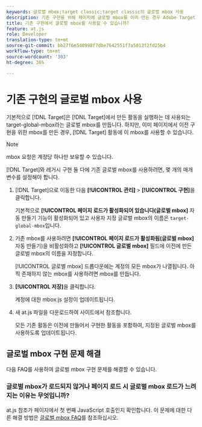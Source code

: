 ```yaml
---
keywords: 글로벌 mbox;target classic;target classic의 글로벌 mbox 사용
description: 기존 구현을 위해 페이지에 글로벌 mbox를 이미 만든 경우 Adobe Target 활동에 기존 글로벌 mbox를 사용하는 방법을 알아봅니다.
title: 기존 구현에서 글로벌 mbox를 사용할 수 있습니까?
feature: at.js
role: Developer
translation-type: tm+mt
source-git-commit: bb27f6e540998f7dbe7642551f7a5013f2fd25b4
workflow-type: tm+mt
source-wordcount: '303'
ht-degree: 36%

---
```



# 기존 구현의 글로벌 mbox 사용

기본적으로 [!DNL Target]은 [!DNL Target]에서 만든 활동을 실행하는 데 사용되는 target-global-mbox라는 글로벌 mbox를 만듭니다. 하지만, 이미 페이지에서 이전 구현을 위한 mbox를 만든 경우, [!DNL Target] 활동에 이 mbox를 사용할 수 있습니다.

>[!NOTE]
>
>mbox 요청은 계정당 하나만 보유할 수 있습니다.

[!DNL Target]와 레거시 구현 둘 다에 기존 글로벌 mbox를 사용하려면, 몇 개의 매개 변수를 설정해야 합니다.

1. [!DNL Target]으로 이동한 다음 **[!UICONTROL 관리]** > **[!UICONTROL 구현]**&#x200B;을 클릭합니다.

   기본적으로 **[!UICONTROL 페이지 로드가 활성화되어 있습니다(글로벌 mbox]** 자동 만들기 기능이 활성화되어 있고 사용자 지정 글로벌 mbox의 이름은 `target-global-mbox`입니다.

1. 기존 mbox를 사용하려면 **[!UICONTROL 페이지 로드가 활성화됨(글로벌 mbox]** 자동 만들기)을 비활성화하고 **[!UICONTROL 글로벌 mbox]** 필드에 이전에 만든 글로벌 mbox의 이름을 지정합니다.

   [!UICONTROL 글로벌 mbox] 드롭다운에는 계정의 모든 mbox가 나열됩니다. 아직 존재하지 않는 mbox를 사용하려면 mbox를 만듭니다.

1. **[!UICONTROL 저장]**&#x200B;을 클릭합니다.

   계정에 대한 mbox.js 설정이 업데이트됩니다.

1. 새 at.js 파일을 다운로드하여 사이트에서 참조합니다.

   모든 기존 활동은 이전에 만들어서 구현한 활동을 포함하여, 지정된 글로벌 mbox를 사용하도록 업데이트됩니다.

## 글로벌 mbox 구현 문제 해결

다음 FAQ를 사용하여 글로벌 mbox 구현 문제를 해결할 수 있습니다.

### 글로벌 mbox가 로드되지 않거나 페이지 로드 시 글로벌 mbox 로드가 느려지는 이유는 무엇입니까?

at.js 참조가 페이지에서 첫 번째 JavaScript 호출인지 확인합니다. 이 문제에 대한 다른 해결 방법은 [글로벌 mbox FAQ](/help/c-implementing-target/c-implementing-target-for-client-side-web/c-target-atjs-faq/global-mbox-frequently-asked-questions.md)를 참조하십시오.
